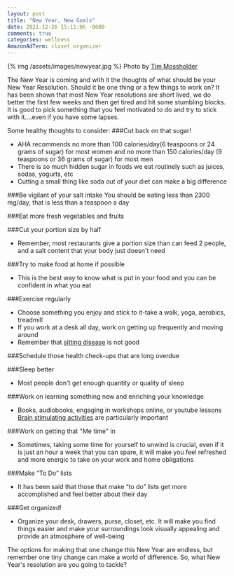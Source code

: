 ```yaml
---
layout: post
title: "New Year, New Goals"
date: 2021-12-26 15:11:06 -0600
comments: true
categories: wellness
AmazonAdTerm: closet organizer
---
```

{% img /assets/images/newyear.jpg %}
Photo by <a href="https://unsplash.com/@timmossholder?utm_source=unsplash&utm_medium=referral&utm_content=creditCopyText">Tim Mossholder</a>

The New Year is coming and with it the thoughts of what should be your New Year Resolution. Should it be one thing or a few things to work on?  It has been shown that most New Year resolutions are short lived, we do better the first few weeks and then get tired and hit some stumbling blocks. It is good to pick something that you feel motivated to do and try to stick with it....even if you have some lapses.

Some healthy thoughts to consider:
###Cut back on that sugar!   
- AHA recommends no more than 100 calories/day(6 teaspoons or 24 grams of sugar) for most women and no more than 150 calories/day (9 teaspoons or 36 grams of sugar) for most men
- There is so much hidden sugar in foods we eat routinely such as juices, sodas, yogurts, etc
- Cutting a small thing like soda out of your diet can make a big difference

###Be vigilant of your salt intake
You should be eating less than 2300 mg/day, that is less than a teaspoon a day

###Eat more fresh vegetables and fruits

###Cut your portion size by half
- Remember, most restaurants give a portion size than can feed 2 people, and a salt content that your body just doesn't need

###Try to make food at home if possible
- This is the best way to know what is put in your food and you can be confident in what you eat

###Exercise regularly
- Choose something you enjoy and stick to it-take a walk, yoga, aerobics, treadmill
- If you work at a desk all day, work on getting up frequently and moving around
- Remember that [sitting disease](http://geridoc.net/blog/2021/04/20/is-sitting-really-bad-for-me/) is not good

###Schedule those health check-ups that are long overdue

###Sleep better
- Most people don't get enough quantity or quality of sleep

###Work on learning something new and enriching your knowledge
- Books, audiobooks, engaging in workshops online, or youtube lessons
[Brain stimulating activities](http://geridoc.net/blog/2021/07/30/keep-your-mind-sharp/) are particularly important

###Work on getting that "Me time" in
- Sometimes, taking some time for yourself to unwind is crucial, even if it is just  an hour a week that you can spare, it will make you feel refreshed and more energic to take on your work and home obligations

###Make “To Do” lists
- It has been said that those that make “to do” lists get more accomplished and feel better about their day

###Get organized!
- Organize your desk, drawers, purse, closet, etc. It will make you find things easier and make your surroundings look visually appealing and provide an atmosphere of well-being

The options for making that one change this New Year are endless, but remember one tiny change can make a world of difference. So, what New Year's resolution are you going to tackle?
